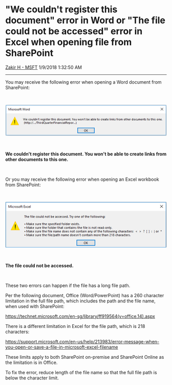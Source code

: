 <div id="page">

# "We couldn't register this document" error in Word or "The file could not be accessed" error in Excel when opening file from SharePoint

[Zakir H -
MSFT](https://social.msdn.microsoft.com/profile/Zakir%20H%20-%20MSFT)
1/9/2018 1:32:50 AM

-----

<div id="content">

You may receive the following error when opening a Word document from
SharePoint:

 

[![](media/2018/01/LongnameWord2.png)](media/2018/01/LongnameWord2.png)

 

**We couldn't register this document. You won't be able to create links
from other documents to this one.**

 

Or you may receive the following error when opening an Excel workbook
from SharePoint:

 

[![](media/2018/01/LongnameExcel.png)](media/2018/01/LongnameExcel.png)

 

**The file could not be accessed.**

 

These two errors can happen if the file has a long file path.

Per the following document, Office (Word/PowerPoint) has a 260 character
limitation in the full file path, which includes the path and the file
name, when used with SharePoint:

<https://technet.microsoft.com/en-sg/library/ff919564(v=office.14).aspx>

There is a different limitation in Excel for the file path, which is 218
characters:

[](https://support.microsoft.com/en-us/help/213983/error-message-when-you-open-or-save-a-file-in-microsoft-excel-filename)<https://support.microsoft.com/en-us/help/213983/error-message-when-you-open-or-save-a-file-in-microsoft-excel-filename>

These limits apply to both SharePoint on-premise and SharePoint Online
as the limitation is in Office.

To fix the error, reduce length of the file name so that the full file
path is below the character limit.

</div>

</div>
